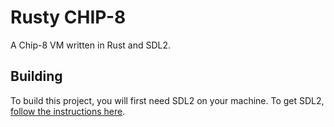 # Rusty CHIP-8

A Chip-8 VM written in Rust and SDL2.

## Building

To build this project, you will first need SDL2 on your machine.
To get SDL2, [follow the instructions here](https://crates.io/crates/sdl2#requirements).
